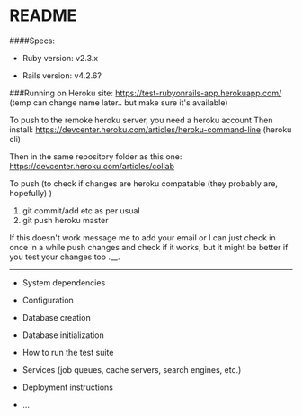 # README

####Specs:

* Ruby version: v2.3.x

* Rails version: v4.2.6?

###Running on Heroku
site: https://test-rubyonrails-app.herokuapp.com/ (temp can change name later.. but make sure it's available)

To push to the remoke heroku server, you need a heroku account
Then install: https://devcenter.heroku.com/articles/heroku-command-line (heroku cli)

Then in the same repository folder as this one: https://devcenter.heroku.com/articles/collab

To push (to check if changes are heroku compatable (they probably are, hopefully) )
  1. git commit/add etc as per usual
  2. git push heroku master

If this doesn't work message me to add your email or I can just check in once in a while push changes and check if it works,
but it might be better if you test your changes too .__.

------------------------
* System dependencies

* Configuration

* Database creation

* Database initialization

* How to run the test suite

* Services (job queues, cache servers, search engines, etc.)

* Deployment instructions

* ...
